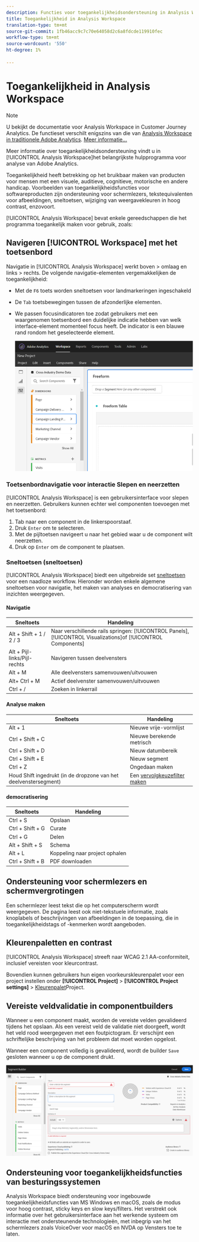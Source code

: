 ```yaml
---
description: Functies voor toegankelijkheidsondersteuning in Analysis Workspace
title: Toegankelijkheid in Analysis Workspace
translation-type: tm+mt
source-git-commit: 1fb46acc9c7c70e64058d2c6a8fdcde119910fec
workflow-type: tm+mt
source-wordcount: '550'
ht-degree: 1%

---
```



# Toegankelijkheid in Analysis Workspace

>[!NOTE]
>
>U bekijkt de documentatie voor Analysis Workspace in Customer Journey Analytics. De functieset verschilt enigszins van die van [Analysis Workspace in traditionele Adobe Analytics](https://docs.adobe.com/content/help/en/analytics/analyze/analysis-workspace/home.html). [Meer informatie...](/help/getting-started/cja-aa.md)

Meer informatie over toegankelijkheidsondersteuning vindt u in [!UICONTROL Analysis Workspace]het belangrijkste hulpprogramma voor analyse van Adobe Analytics.

Toegankelijkheid heeft betrekking op het bruikbaar maken van producten voor mensen met een visuele, auditieve, cognitieve, motorische en andere handicap. Voorbeelden van toegankelijkheidsfuncties voor softwareproducten zijn ondersteuning voor schermlezers, tekstequivalenten voor afbeeldingen, sneltoetsen, wijziging van weergavekleuren in hoog contrast, enzovoort.

[!UICONTROL Analysis Workspace] bevat enkele gereedschappen die het programma toegankelijk maken voor gebruik, zoals:

## Navigeren [!UICONTROL Workspace] met het toetsenbord

Navigatie in [!UICONTROL Analysis Workspace] werkt boven > omlaag en links > rechts. De volgende navigatie-elementen vergemakkelijken de toegankelijkheid:

* Met de `F6` toets worden sneltoetsen voor landmarkeringen ingeschakeld
* De `Tab` toetsbewegingen tussen de afzonderlijke elementen.
* We passen focusindicatoren toe zodat gebruikers met een waargenomen toetsenbord een duidelijke indicatie hebben van welk interface-element momenteel focus heeft. De indicator is een blauwe rand rondom het geselecteerde element.

   ![Focusindicator](assets/focus-indicator.png)

### Toetsenbordnavigatie voor interactie Slepen en neerzetten

[!UICONTROL Analysis Workspace] is een gebruikersinterface voor slepen en neerzetten. Gebruikers kunnen echter wel componenten toevoegen met het toetsenbord:

1. Tab naar een component in de linkerspoorstaaf.
1. Druk `Enter` om te selecteren.
1. Met de pijltoetsen navigeert u naar het gebied waar u de component wilt neerzetten.
1. Druk op `Enter` om de component te plaatsen.

### Sneltoetsen (sneltoetsen)

[!UICONTROL Analysis Workspace] biedt een uitgebreide set [sneltoetsen](/help/analysis-workspace/build-workspace-project/fa-shortcut-keys.md) voor een naadloze workflow. Hieronder worden enkele algemene sneltoetsen voor navigatie, het maken van analyses en democratisering van inzichten weergegeven.

#### Navigatie

| Sneltoets | Handeling |
|---|---|
| Alt + Shift + 1 / 2 / 3 | Naar verschillende rails springen: [!UICONTROL Panels], [!UICONTROL Visualizations]of [!UICONTROL Components] |
| Alt + Pijl-links/Pijl-rechts | Navigeren tussen deelvensters |
| Alt + M | Alle deelvensters samenvouwen/uitvouwen |
| Alt+ Ctrl + M | Actief deelvenster samenvouwen/uitvouwen |
| Ctrl + / | Zoeken in linkerrail |

#### Analyse maken

| Sneltoets | Handeling |
|---|---|
| Alt + 1 | Nieuwe vrije-vormlijst |
| Ctrl + Shift + C | Nieuwe berekende metrisch |
| Ctrl + Shift + D | Nieuw datumbereik |
| Ctrl + Shift + E | Nieuw segment |
| Ctrl + Z | Ongedaan maken |
| Houd Shift ingedrukt (in de dropzone van het deelvenstersegment) | Een [vervolgkeuzefilter maken](https://docs.adobe.com/content/help/en/analytics-learn/tutorials/analysis-workspace/using-panels/using-drop-down-filters.html) |

#### democratisering

| Sneltoets | Handeling |
|---|---|
| Ctrl + S | Opslaan |
| Ctrl + Shift + G | Curate |
| Ctrl + G | Delen |
| Alt + Shift + S | Schema |
| Alt + L | Koppeling naar project ophalen |
| Ctrl + Shift + B | PDF downloaden |

## Ondersteuning voor schermlezers en schermvergrotingen

Een schermlezer leest tekst die op het computerscherm wordt weergegeven. De pagina leest ook niet-tekstuele informatie, zoals knoplabels of beschrijvingen van afbeeldingen in de toepassing, die in toegankelijkheidstags of -kenmerken wordt aangeboden.

## Kleurenpaletten en contrast

[!UICONTROL Analysis Workspace] streeft naar WCAG 2.1 AA-conformiteit, inclusief vereisten voor kleurcontrast.

Bovendien kunnen gebruikers hun eigen voorkeurskleurenpalet voor een project instellen onder **[!UICONTROL Project]** > **[!UICONTROL Project settings]** > [Kleurenpalet](/help/analysis-workspace/build-workspace-project/color-palettes.md)Project.

## Vereiste veldvalidatie in componentbuilders

Wanneer u een component maakt, worden de vereiste velden gevalideerd tijdens het opslaan. Als een vereist veld de validatie niet doorgeeft, wordt het veld rood weergegeven met een foutpictogram. Er verschijnt een schriftelijke beschrijving van het probleem dat moet worden opgelost.

Wanneer een component volledig is gevalideerd, wordt de builder `Save` gesloten wanneer u op de component drukt.

![Foutvalidatie](assets/error-validation.png)

## Ondersteuning voor toegankelijkheidsfuncties van besturingssystemen

Analysis Workspace biedt ondersteuning voor ingebouwde toegankelijkheidsfuncties van MS Windows en macOS, zoals de modus voor hoog contrast, sticky keys en slow keys/filters. Het verstrekt ook informatie over het gebruikersinterface aan het werkende systeem om interactie met ondersteunende technologieën, met inbegrip van het schermlezers zoals VoiceOver voor macOS en NVDA op Vensters toe te laten.